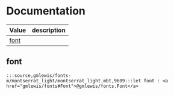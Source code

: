 # Documentation
|Value|description|
|---|---|
|[font](#font)||

## font

```moonbit
:::source,gmlewis/fonts-m/montserrat_light/montserrat_light.mbt,9609:::let font : <a href="gmlewis/fonts#Font">@gmlewis/fonts.Font</a>
```

